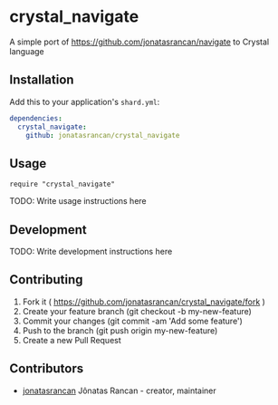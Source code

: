 # crystal_navigate

A simple port of https://github.com/jonatasrancan/navigate to Crystal language

## Installation

Add this to your application's `shard.yml`:

```yaml
dependencies:
  crystal_navigate:
    github: jonatasrancan/crystal_navigate
```

## Usage

```crystal
require "crystal_navigate"
```

TODO: Write usage instructions here

## Development

TODO: Write development instructions here

## Contributing

1. Fork it ( https://github.com/jonatasrancan/crystal_navigate/fork )
2. Create your feature branch (git checkout -b my-new-feature)
3. Commit your changes (git commit -am 'Add some feature')
4. Push to the branch (git push origin my-new-feature)
5. Create a new Pull Request

## Contributors

- [jonatasrancan](https://github.com/jonatasrancan) Jônatas Rancan - creator, maintainer
